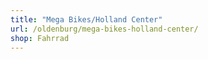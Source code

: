 ```yaml
---
title: "Mega Bikes/Holland Center"
url: /oldenburg/mega-bikes-holland-center/
shop: Fahrrad
---
```


